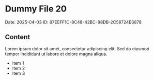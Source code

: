 # Dummy File 20

Date: 2025-04-03
ID: 87EEFF1C-8C48-42BC-88DB-2C59724E6878

## Content

Lorem ipsum dolor sit amet, consectetur adipiscing elit.
Sed do eiusmod tempor incididunt ut labore et dolore magna aliqua.

* Item 1
* Item 2
* Item 3
